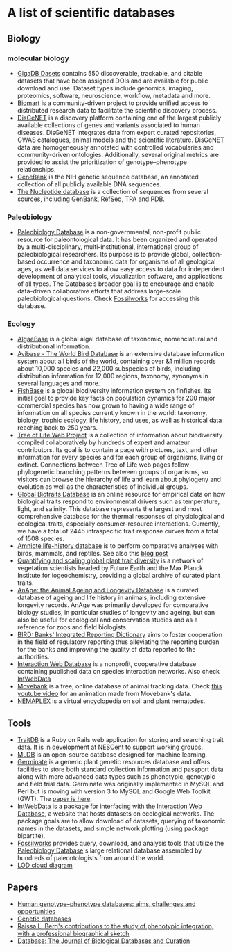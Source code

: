 # A list of scientific databases

## Biology

### molecular biology

* [GigaDB Dasets](http://gigadb.org/dataset/100040) contains 550 discoverable, trackable, and citable datasets that have been assigned DOIs and are available for public download and use. Dataset types include genomics, imaging, proteomics, software, neuroscience, workflow, metadata and more.
* [Biomart](www.biomart.org/) is a community-driven project to provide unified access to distributed research data to facilitate the scientific discovery process.
* [DisGeNET](http://www.disgenet.org/web/DisGeNET/menu/home) is a discovery platform containing one of the largest publicly available collections of genes and variants associated to human diseases. DisGeNET integrates data from expert curated repositories, GWAS catalogues, animal models and the scientific literature. DisGeNET data are homogeneously annotated with controlled vocabularies and community-driven ontologies. Additionally, several original metrics are provided to assist the prioritization of genotype–phenotype relationships. 
* [GeneBank](https://www.ncbi.nlm.nih.gov/genbank/)  is the NIH genetic sequence database, an annotated collection of all publicly available DNA sequences.
* [The Nucleotide database](https://www.ncbi.nlm.nih.gov/nucleotide/)  is a collection of sequences from several sources, including GenBank, RefSeq, TPA and PDB.


### Paleobiology

* <a name="paleobiodb"></a>[Paleobiology Database](https://paleobiodb.org/) is a non-governmental, non-profit public resource for paleontological data. It has been organized and operated by a multi-disciplinary, multi-institutional, international group of paleobiological researchers. Its purpose is to provide global, collection-based occurrence and taxonomic data for organisms of all geological ages, as well data services to allow easy access to data for independent development of analytical tools, visualization software, and applications of all types. The Database’s broader goal is to encourage and enable data-driven collaborative efforts that address large-scale paleobiological questions. Check [Fossilworks](#fossilworks) for accessing this database.

### Ecology

* [AlgaeBase](http://www.algaebase.org/) is a global algal database of taxonomic, nomenclatural and distributional information.
* [Avibase - The World Bird Database](https://avibase.bsc-eoc.org/) is an extensive database information system about all birds of the world, containing over &1 million records about 10,000 species and 22,000 subspecies of birds, including distribution information for 12,000 regions, taxonomy, synonyms in several languages and more.
* [FishBase](www.fishbase.org/home.htm) is a global biodiversity information system on finfishes. Its initial goal to provide key facts on population dynamics for 200 major commercial species has now grown to having a wide range of information on all species currently known in the world: taxonomy, biology, trophic ecology, life history, and uses, as well as historical data reaching back to 250 years.
* [Tree of Life Web Project](http://tolweb.org/tree/) is a collection of information about biodiversity compiled collaboratively by hundreds of expert and amateur contributors. Its goal is to contain a page with pictures, text, and other information for every species and for each group of organisms, living or extinct. Connections between Tree of Life web pages follow phylogenetic branching patterns between groups of organisms, so visitors can browse the hierarchy of life and learn about phylogeny and evolution as well as the characteristics of individual groups.
* [Global Biotraits Database](http://biotraits.ucla.edu/) is an online resource for empirical data on how biological traits respond to environmental drivers such as temperature, light, and salinity. This database represents the largest and most comprehensive database for the thermal responses of physiological and ecological traits, especially consumer-resource interactions. Currently, we have a total of 2445 intraspecific trait response curves from a total of 1508 species.
* [Amniote life-history database](esapubs.org/archive/ecol/E096/269/) is to perform comparative analyses with birds, mammals, and reptiles. See also this [blog post](https://www.google.es/amp/s/jabberwocky.weecology.org/2015/11/23/trait-databases-what-is-the-end-goal/amp/)
* [Quantifying and scaling global plant trait diversity](https://www.try-db.org/TryWeb/Home.php) is a network of vegetation scientists headed by Future Earth and the Max Planck Institute for iogeochemistry, providing a global archive of curated plant traits.
* [AnAge: the Animal Ageing and Longevity Database](http://genomics.senescence.info/species/) is a curated database of ageing and life history in animals, including extensive longevity records. AnAge was primarily developed for comparative biology studies, in particular studies of longevity and ageing, but can also be useful for ecological and conservation studies and as a reference for zoos and field biologists.
* [BIRD: Banks' Integrated Reporting Dictionary](http://banks-integrated-reporting-dictionary.eu) aims to foster cooperation in the field of regulatory reporting thus alleviating the reporting burden for the banks and improving the quality of data reported to the authorities.
* [Interaction Web Database](https://www.nceas.ucsb.edu/interactionweb/) is a nonprofit, cooperative database containing published data on species interaction networks. Also check [IntWebData](#IntWebData)
* [Movebank](https://www.movebank.org/) is a free, online database of animal tracking data. Check [this youtube video](https://www.youtube.com/watch?v=TG4eCWkdyQY) for an animation made from Movebank's data.
* [NEMAPLEX](http://nemaplex.ucdavis.edu) is a virtual encyclopedia on soil and plant nematodes.

## Tools

* [TraitDB](https://github.com/NESCent/TraitDB) is a Ruby on Rails web application for storing and searching trait data. It is in development at NESCent to support working groups.
* [MLDB](https://mldb.ai/) is an open-source database designed for machine learning.
* [Germinate](https://ics.hutton.ac.uk/germinate/) is a generic plant genetic resources database and offers facilities to store both standard collection information and passport data along with more advanced data types such as phenotypic, genotypic and field trial data. Germinate was originally implemented in MySQL and Perl but is moving with version 3 to MySQL and Google Web Toolkit (GWT). The [paper is here](http://www.plantphysiol.org/content/139/2/619.full).
* <a name="IntWebData"></a> [IntWebData](https://github.com/sckott/IntWebData) is a package for interfacing with the [Interaction Web Database](http://www.nceas.ucsb.edu/interactionweb/), a website that hosts datasets on ecological networks. The package goals are to allow download of datasets, querying of taxonomic names in the datasets, and simple network plotting (using package bipartite).
* <a name="fossilworks"></a> [Fossilworks](http://fossilworks.org/bridge.pl) provides query, download, and analysis tools that utilize the [Paleobiology Database](#paleobiodb)'s large relational database assembled by hundreds of paleontologists from around the world.
* [LOD cloud diagram](http://lod-cloud.net/)

## Papers
* [Human genotype–phenotype databases: aims, challenges and opportunities](http://www.nature.com/nrg/journal/v16/n12/abs/nrg3932.html)
* [Genetic databases](https://www.nature.com/subjects/genetic-databases)
* [Raissa L. Berg's contributions to the study of phenotypic integration, with a professional biographical sketch](http://rstb.royalsocietypublishing.org/content/369/1649/20130250)
* [Database: The Journal of Biological Databases and Curation](https://academic.oup.com/database)
  

<!-- * https://youtu.be/uLahVJNnoZ4 -->
<!-- * https://www.ncbi.nlm.nih.gov/pmc/articles/PMC4084533/ -->
<!-- * http://www.killersites.com/articles/articles_databaseDrivenSites.htm -->
